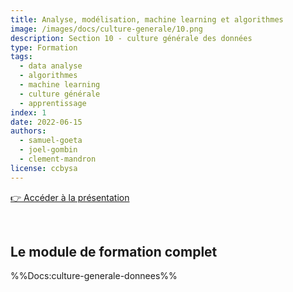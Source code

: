 ```yaml
---
title: Analyse, modélisation, machine learning et algorithmes
image: /images/docs/culture-generale/10.png
description: Section 10 - culture générale des données
type: Formation
tags:
  - data analyse
  - algorithmes
  - machine learning
  - culture générale
  - apprentissage
index: 1
date: 2022-06-15
authors:
  - samuel-goeta
  - joel-gombin
  - clement-mandron
license: ccbysa
--- 
```


<a href="https://datactivist.coop/SPoSGL/sections/section10.html#1" class="customButton">👉 Accéder à la présentation</a>

</br>

## Le module de formation complet

%%Docs:culture-generale-donnees%%
